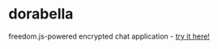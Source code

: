 # dorabella
freedom.js-powered encrypted chat application -
[try it here!](https://soycode.github.io/dorabella/)
